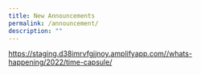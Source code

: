 ```yaml
---
title: New Announcements
permalink: /announcement/
description: ""
---
```

https://staging.d38imrvfgjjnoy.amplifyapp.com//whats-happening/2022/time-capsule/